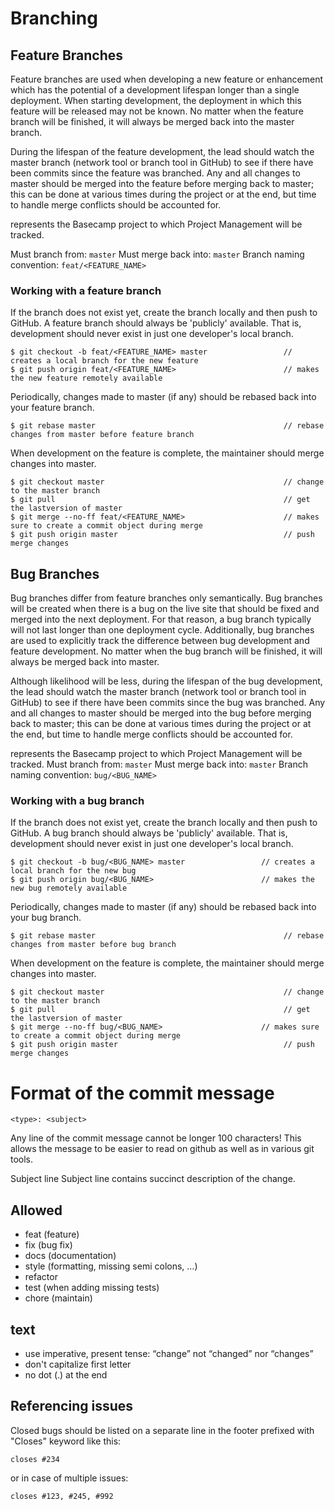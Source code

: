 # Branching
## Feature Branches
Feature branches are used when developing a new feature or enhancement which has the potential of a development lifespan longer than a single deployment. When starting development, the deployment in which this feature will be released may not be known. No matter when the feature branch will be finished, it will always be merged back into the master branch.

During the lifespan of the feature development, the lead should watch the master branch (network tool or branch tool in GitHub) to see if there have been commits since the feature was branched. Any and all changes to master should be merged into the feature before merging back to master; this can be done at various times during the project or at the end, but time to handle merge conflicts should be accounted for.

represents the Basecamp project to which Project Management will be tracked.

Must branch from: `master`
Must merge back into: `master`
Branch naming convention: `feat/<FEATURE_NAME>`

### Working with a feature branch
If the branch does not exist yet, create the branch locally and then push to GitHub. A feature branch should always be 'publicly' available. That is, development should never exist in just one developer's local branch.

```
$ git checkout -b feat/<FEATURE_NAME> master                 // creates a local branch for the new feature
$ git push origin feat/<FEATURE_NAME>                        // makes the new feature remotely available
```
Periodically, changes made to master (if any) should be rebased back into your feature branch.
```
$ git rebase master                                          // rebase changes from master before feature branch
```
When development on the feature is complete, the maintainer should merge changes into master.
```
$ git checkout master                                        // change to the master branch
$ git pull                                                   // get the lastversion of master
$ git merge --no-ff feat/<FEATURE_NAME>                      // makes sure to create a commit object during merge
$ git push origin master                                     // push merge changes
```
## Bug Branches
Bug branches differ from feature branches only semantically. Bug branches will be created when there is a bug on the live site that should be fixed and merged into the next deployment. For that reason, a bug branch typically will not last longer than one deployment cycle. Additionally, bug branches are used to explicitly track the difference between bug development and feature development. No matter when the bug branch will be finished, it will always be merged back into master.

Although likelihood will be less, during the lifespan of the bug development, the lead should watch the master branch (network tool or branch tool in GitHub) to see if there have been commits since the bug was branched. Any and all changes to master should be merged into the bug before merging back to master; this can be done at various times during the project or at the end, but time to handle merge conflicts should be accounted for.

represents the Basecamp project to which Project Management will be tracked.
Must branch from: `master`
Must merge back into: `master`
Branch naming convention: `bug/<BUG_NAME>`
### Working with a bug branch
If the branch does not exist yet, create the branch locally and then push to GitHub. A bug branch should always be 'publicly' available. That is, development should never exist in just one developer's local branch.
```
$ git checkout -b bug/<BUG_NAME> master                 // creates a local branch for the new bug
$ git push origin bug/<BUG_NAME>                        // makes the new bug remotely available
```
Periodically, changes made to master (if any) should be rebased back into your bug branch.
```
$ git rebase master                                          // rebase changes from master before bug branch
```
When development on the feature is complete, the maintainer should merge changes into master.
```
$ git checkout master                                        // change to the master branch
$ git pull                                                   // get the lastversion of master
$ git merge --no-ff bug/<BUG_NAME>                      // makes sure to create a commit object during merge
$ git push origin master                                     // push merge changes
```
# Format of the commit message
```
<type>: <subject>
```
Any line of the commit message cannot be longer 100 characters! This allows the message to be easier to read on github as well as in various git tools.

Subject line
Subject line contains succinct description of the change.

## Allowed <type>
- feat (feature)
- fix (bug fix)
- docs (documentation)
- style (formatting, missing semi colons, …)
- refactor
- test (when adding missing tests)
- chore (maintain)
## <subject> text
- use imperative, present tense: “change” not “changed” nor “changes”
- don't capitalize first letter
- no dot (.) at the end

## Referencing issues
Closed bugs should be listed on a separate line in the footer prefixed with "Closes" keyword like this:
```
closes #234
```
or in case of multiple issues:
```
closes #123, #245, #992
```
